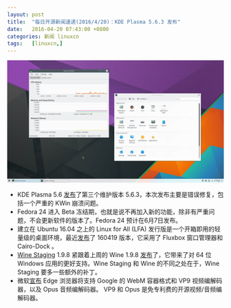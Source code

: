 ```yaml
---
layout: post
title:	"每日开源新闻速递(2016/4/20)：KDE Plasma 5.6.3 发布"
date:	2016-04-20 07:43:00 +0800 
categories:	新闻 linuxcn 
tags:	[linuxcn,]
---
```



![](/Asserts/Images/album/201604/20/061058p8a2mzawauadwudu.jpg)


* KDE Plasma 5.6 [发布](https://www.kde.org/announcements/plasma-5.6.3.php)了第三个维护版本 5.6.3，本次发布主要是错误修复，包括一个严重的 KWin 崩溃问题。
* Fedora 24 进入 Beta 冻结期，也就是说不再加入新的功能，除非有严重问题，不会更新软件的版本了。Fedora 24 预计在6月7日发布。
* 建立在 Ubuntu 16.04 之上的 Linux for All (LFA) 发行版是一个开箱即用的轻量级的桌面环境，最近[发布](https://extonlinux.wordpress.com/2016/04/19/lfa-build-160419-64-bit-based-on-ubuntu-16-04-with-fluxbox-as-window-manager-and-cairo-dock-as-desktop-interface/)了 160419 版本，它采用了 Fluxbox 窗口管理器和 Cairo-Dock 。
* [Wine Staging](http://www.wine-staging.com/) 1.9.8 紧跟着上周的 Wine 1.9.8 [发布](http://www.wine-staging.com/news/2016-04-19-release-1.9.8.html)了，它带来了对 64 位 Windows 应用的更好支持。Wine Staging 和 Wine 的不同之处在于，Wine Staging 要多一些额外的补丁。
* 微软[宣布](https://blogs.windows.com/msedgedev/2016/04/18/webm-vp9-and-opus-support-in-microsoft-edge/) Edge 浏览器将支持 Google 的 WebM 容器格式和 VP9 视频编解码器，以及 Opus 音频编解码器。 VP9 和 Opus 是免专利费的开源视频/音频编解码器。
